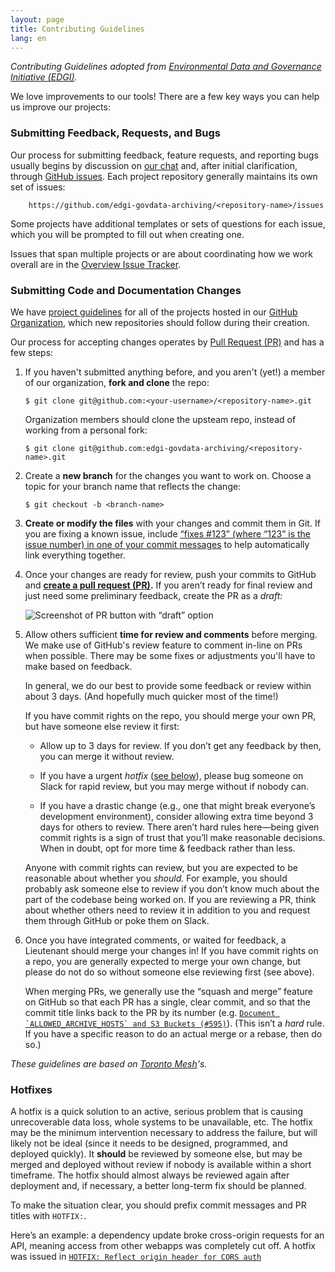 ```yaml
---
layout: page
title: Contributing Guidelines
lang: en
---
```


_Contributing Guidelines adopted from [Environmental Data and Governance Initiative (EDGI)](https://envirodatagov.org/)._

We love improvements to our tools! There are a few key ways you can help us improve our projects:

### Submitting Feedback, Requests, and Bugs

Our process for submitting feedback, feature requests, and reporting bugs usually begins by discussion on [our chat](https://github.com/edgi-govdata-archiving/overview#get-involved) and, after initial clarification, through [GitHub issues](https://help.github.com/articles/about-issues/). Each project repository generally maintains its own set of issues:

        https://github.com/edgi-govdata-archiving/<repository-name>/issues

Some projects have additional templates or sets of questions for each issue, which you will be prompted to fill out when creating one.

Issues that span multiple projects or are about coordinating how we work overall are in the [Overview Issue Tracker](https://github.com/edgi-govdata-archiving/overview/issues).

### Submitting Code and Documentation Changes

We have [project guidelines](repo_guidelines.md) for all of the projects hosted in our [GitHub Organization](https://github.com/edgi-govdata-archiving), which new repositories should follow during their creation.

Our process for accepting changes operates by [Pull Request (PR)](https://help.github.com/articles/about-pull-requests/) and has a few steps:

1.  If you haven't submitted anything before, and you aren't (yet!) a member of our organization, **fork and clone** the repo:

        $ git clone git@github.com:<your-username>/<repository-name>.git

    Organization members should clone the upsteam repo, instead of working from a personal fork:

        $ git clone git@github.com:edgi-govdata-archiving/<repository-name>.git

1.  Create a **new branch** for the changes you want to work on. Choose a topic for your branch name that reflects the change:

        $ git checkout -b <branch-name>

1.  **Create or modify the files** with your changes and commit them in Git. If you are fixing a known issue, include [“fixes #123” (where “123” is the issue number) in one of your commit messages](https://help.github.com/en/github/managing-your-work-on-github/closing-issues-using-keywords) to help automatically link everything together.

1. Once your changes are ready for review, push your commits to GitHub and **[create a pull request (PR)](https://help.github.com/en/github/collaborating-with-issues-and-pull-requests/creating-a-pull-request-from-a-fork).** If you aren’t ready for final review and just need some preliminary feedback, create the PR as a *draft:*

    ![Screenshot of PR button with “draft” option](https://help.github.com/assets/images/help/pull_requests/pullrequest-send.png)

1.  Allow others sufficient **time for review and comments** before merging. We make use of GitHub's review feature to comment in-line on PRs when possible. There may be some fixes or adjustments you'll have to make based on feedback.

    In general, we do our best to provide some feedback or review within about 3 days. (And hopefully much quicker most of the time!)
    
    If you have commit rights on the repo, you should merge your own PR, but have someone else review it first:
    
    - Allow up to 3 days for review. If you don’t get any feedback by then, you can merge it without review.
    
    - If you have a urgent *hotfix* ([see below](#hotfixes)), please bug someone on Slack for rapid review, but you may merge without if nobody can.
    
    - If you have a drastic change (e.g., one that might break everyone’s development environment), consider allowing extra time beyond 3 days for others to review. There aren’t hard rules here—being given commit rights is a sign of trust that you’ll make reasonable decisions. When in doubt, opt for more time & feedback rather than less.
    
    Anyone with commit rights can review, but you are expected to be reasonable about whether you *should.* For example, you should probably ask someone else to review if you don’t know much about the part of the codebase being worked on. If you are reviewing a PR, think about whether others need to review it in addition to you and request them through GitHub or poke them on Slack.

1.  Once you have integrated comments, or waited for feedback, a Lieutenant should merge your changes in! If you have commit rights on a repo, you are generally expected to merge your own change, but please do not do so without someone else reviewing first (see above).

    When merging PRs, we generally use the “squash and merge” feature on GitHub so that each PR has a single, clear commit, and so that the commit title links back to the PR by its number (e.g. [``Document `ALLOWED_ARCHIVE_HOSTS` and S3 Buckets (#595)``](https://github.com/edgi-govdata-archiving/web-monitoring-db/commit/c79bde1556dd7e16de3b29e0849149ed01b30a9c)). (This isn’t a *hard* rule. If you have a specific reason to do an actual merge or a rebase, then do so.)

_These guidelines are based on [Toronto Mesh](https://github.com/tomeshnet)'s._


### Hotfixes

A hotfix is a quick solution to an active, serious problem that is causing unrecoverable data loss, whole systems to be unavailable, etc. The hotfix may be the minimum intervention necessary to address the failure, but will likely not be ideal (since it needs to be designed, programmed, and deployed quickly). It **should** be reviewed by someone else, but may be merged and deployed without review if nobody is available within a short timeframe. The hotfix should almost always be reviewed again after deployment and, if necessary, a better long-term fix should be planned.

To make the situation clear, you should prefix commit messages and PR titles with `HOTFIX:`.

Here’s an example: a dependency update broke cross-origin requests for an API, meaning access from other webapps was completely cut off. A hotfix was issued in [`HOTFIX: Reflect origin header for CORS auth`](https://github.com/edgi-govdata-archiving/web-monitoring-db/pull/126)
